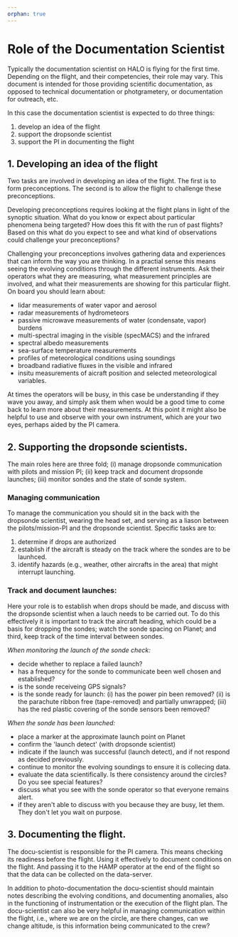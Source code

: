 ```yaml
---
orphan: true
---
```


# Role of the Documentation Scientist

Typically the documentation scientist on HALO is flying for the first time.  Depending on the flight, and their competencies, their role may vary.  This document is intended for those providing scientific documentation, as opposed to technical documentation or photgrametery, or documentation for outreach, etc.  

In this case the documentation scientist is expected to do three things:
1. develop an idea of the flight
2. support the dropsonde scientist
3. support the PI in documenting the flight

## 1. Developing an idea of the flight

Two tasks are involved in developing an idea of the flight.  The first is to form preconceptions.  The second is to allow the flight to challenge these preconceptions.   

Developing preconceptions requires looking at the flight plans in light of the synoptic situation.  What do you know or expect about particular phenomena being targeted? How does this fit with the run of past flights? Based on this what do you expect to see and what kind of observations could challenge your preconceptions?

Challenging your preconceptions involves gathering data and experiences that can inform the way you are thinking.   In a practial sense this means seeing the evolving conditions through the different instruments.  Ask their operators what they are measuring, what measurement principles are involved, and what their measurements are showing for this particular flight.  On board you should learn about:
 - lidar measurements of water vapor and aerosol
 - radar measurements of hydrometeors
 - passive microwave measurements of water (condensate, vapor) burdens
 - multi-spectral imaging in the visible (specMACS) and the infrared
 - spectral albedo measurements
 - sea-surface temperature measurements
 - profiles of meteorological conditions using soundings
 - broadband radiative fluxes in the visible and infrared
 - insitu measurements of aicraft position and selected meteorological variables.  

At times the operators will be busy, in this case be understanding if they wave you away, and simply ask them when would be a good time to come back to learn more about their measurements.  At this point it might also be helpful to use and observe with your own instrument, which are your two eyes, perhaps aided by the PI camera.

## 2. Supporting the dropsonde scientists.

The main roles here are three fold; (i) manage dropsonde communication with pilots and mission PI; (ii) keep track and document dropsonde launches; (iii) monitor sondes and the state of sonde system. 

### Managing communication 

To manage the communication you should sit in the back with the dropsonde scientist, wearing the head set, and serving as a liason between the pilots/mission-PI and the dropsonde scientist.  Specific tasks are to:
 1. determine if drops are authorized
 2. establish if the aircraft is steady on the track where the sondes are to be launhced. 
 3. identify hazards (e.g., weather, other aircrafts in the area) that might interrupt launching. 

 ### Track and document launches:

 Here your role is to establish when drops should be made, and discuss with the dropsonde scientist when a lauch needs to be carried out.  To do this effectively it is important to track the aircraft heading, which could be a basis for dropping the sondes; watch the sonde spacing on Planet; and third, keep track of the time interval between sondes.

*When monitoring the launch of the sonde check:*
 
 - decide whether to replace a failed launch?
 - has a frequency for the sonde to communicate been well chosen and established?
 - is the sonde receiveing GPS signals?
 - is the sonde ready for launch: (i) has the power pin been removed? (ii) is the parachute ribbon free (tape-removed) and partially unwrapped; (iii) has the red plastic covering of the sonde sensors been removed?

*When the sonde has been launched:*
  - place a marker at the approximate launch point on Planet
  - confirm the 'launch detect' (with dropsonde scientist)
  - indicate if the launch was successful (launch detect), and if not respond as decided previously.
  - continue to monitor the evolving soundings to ensure it is collecing data.
  - evaluate the data scientifically. Is there consistency around the circles? Do you see special features?
  - discuss what you see with the sonde operator so that everyone remains alert.
  - if they aren't able to discuss with you because they are busy, let them. They don't let you wait on purpose.

## 3. Documenting the flight.

The docu-scientist is responsible for the PI camera.  This means checking its readiness before the flight. Using it effectively to document conditions on the flight. And passing it to the HAMP operator at the end of the flight so that the data can be collected on the data-server.  
  
In addition to photo-documentation the docu-scientist should maintain notes describing the evolving conditions, and documenting anomalies, also in the functioning of instrumentation or the execution of the flight plan. The docu-scientist can also be very helpful in managing communication within the flight, i.e., where we are on the circle, are there changes, can we change altitude, is this information being communicated to the crew? 
